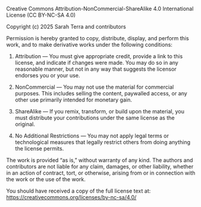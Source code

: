 Creative Commons Attribution-NonCommercial-ShareAlike 4.0 International License
(CC BY-NC-SA 4.0)

Copyright (c) 2025 Sarah Terra and contributors

Permission is hereby granted to copy, distribute, display, and perform this work,
and to make derivative works under the following conditions:

1. Attribution — You must give appropriate credit, provide a link to this license,
   and indicate if changes were made. You may do so in any reasonable manner,
   but not in any way that suggests the licensor endorses you or your use.

2. NonCommercial — You may not use the material for commercial purposes.
   This includes selling the content, paywalled access, or any other use
   primarily intended for monetary gain.

3. ShareAlike — If you remix, transform, or build upon the material,
   you must distribute your contributions under the same license as the original.

4. No Additional Restrictions — You may not apply legal terms or technological
   measures that legally restrict others from doing anything the license permits.

The work is provided “as is,” without warranty of any kind.
The authors and contributors are not liable for any claim, damages, or other liability,
whether in an action of contract, tort, or otherwise, arising from or in connection
with the work or the use of the work.

You should have received a copy of the full license text at:
https://creativecommons.org/licenses/by-nc-sa/4.0/
